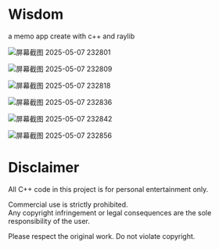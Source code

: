 # Wisdom
a memo app create with c++ and raylib

![屏幕截图 2025-05-07 232801](https://github.com/user-attachments/assets/9202d058-767b-4bf5-bdee-93e70052a841)

![屏幕截图 2025-05-07 232809](https://github.com/user-attachments/assets/a16ed617-a410-489f-b527-0e774ddb2893)

![屏幕截图 2025-05-07 232818](https://github.com/user-attachments/assets/7e3683ab-5f4c-41f2-825a-54e622c541b5)

![屏幕截图 2025-05-07 232836](https://github.com/user-attachments/assets/c45ca658-c7a2-444d-a49d-5aaf60d4fea8)

![屏幕截图 2025-05-07 232842](https://github.com/user-attachments/assets/185ba078-4775-48f2-98b2-9fa4f5e2e019)

![屏幕截图 2025-05-07 232856](https://github.com/user-attachments/assets/7be11631-582a-4240-9884-cb1ef4c6a6fd)



# Disclaimer

All C++ code in this project is for personal entertainment only.

Commercial use is strictly prohibited.  
Any copyright infringement or legal consequences are the sole responsibility of the user.

Please respect the original work. Do not violate copyright.
